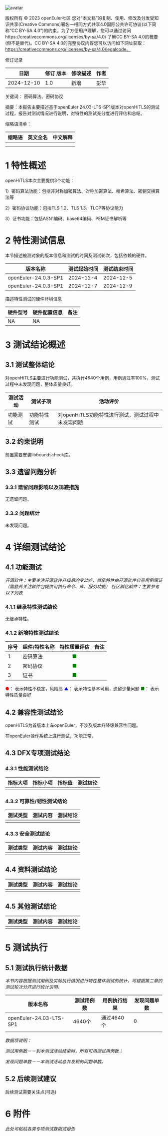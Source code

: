 ![avatar](../../images/openEuler.png)


版权所有 © 2023  openEuler社区
 您对“本文档”的复制、使用、修改及分发受知识共享(Creative Commons)署名—相同方式共享4.0国际公共许可协议(以下简称“CC BY-SA 4.0”)的约束。为了方便用户理解，您可以通过访问https://creativecommons.org/licenses/by-sa/4.0/ 了解CC BY-SA 4.0的概要 (但不是替代)。CC BY-SA 4.0的完整协议内容您可以访问如下网址获取：https://creativecommons.org/licenses/by-sa/4.0/legalcode。

修订记录

| 日期       | 修订   版本 | 修改描述 | 作者 |
| ---------- | ----------- | -------- | ---- |
| 2024-12-10 | 1.0         | 新增     | 彭华 |

关键词： 密码算法、密码协议

摘要：本报告主要描述基于openEuler 24.03-LTS-SP1版本对openHiTLS的测试过程，报告对测试情况进行说明，对特性的测试充分度进行评估和总结。


缩略语清单：

| 缩略语 | 英文全名 | 中文解释 |
| ------ | -------- | -------- |
|        |          |          |
|        |          |          |

# 1     特性概述

openHiTLS本次主要提供3个功能：

1）密码算法功能：包括非对称加密算法、对称加密算法、哈希算法、密钥交换算法等

2）密码协议功能：包括TLS 1.2、TLS 1.3、TLCP等协议能力

3）证书功能：包括ASN1编码、base64编码、PEM证书解析等

# 2     特性测试信息

本节描述被测对象的版本信息和测试的时间及测试轮次，包括依赖的硬件。

| 版本名称             | 测试起始时间 | 测试结束时间 |
| -------------------- | ------------ | ------------ |
| openEuler-24.0.3-SP1 | 2024-12-4    | 2024-12-5    |
| openEuler-24.0.3-SP1 | 2024-12-7    | 2024-12-9    |

描述特性测试的硬件环境信息

| 硬件型号 | 硬件配置信息 | 备注 |
| -------- | ------------ | ---- |
| NA       | NA           |      |

# 3     测试结论概述

## 3.1   测试整体结论

对openHiTLS主要进行功能测试，共执行4640个用例，用例通过率100%，测试过程中未发现问题，整体质量良好。

| 测试活动 | 测试子项 | 活动评价 |
| ------- | -------- | ------- |
| 功能测试 | 功能特性测试 | 对openHiTLS功能特性进行测试，测试过程中未发现问题 |

## 3.2   约束说明

前置需要安装libboundscheck库。

## 3.3   遗留问题分析

### 3.3.1 遗留问题影响以及规避措施

无遗留问题。

### 3.3.2 问题统计

未发现问题。

# 4 详细测试结论

## 4.1 功能测试
*开源软件：主要关注开源软件升级后的变动点，继承特性由开源软件自带用例保证（需额外关注软件包提供可执行命令、库、服务功能）*
*社区孵化软件：主要参考以下列表*

### 4.1.1 继承特性测试结论

无继承特性。

### 4.1.2 新增特性测试结论

| 序号 | 组件/特性名称 | 特性质量评估 | 备注 |
| --- | ----------- | :--------: | --- |
| 1 | 密码算法 | <font color=green>■</font> |   |
| 2 | 密码协议 | <font color=green>■</font> |   |
| 3 | 证书 | <font color=green>■</font> | |

<font color=red>●</font>： 表示特性不稳定，风险高
<font color=blue>▲</font>： 表示特性基本可用，遗留少量问题
<font color=green>■</font>： 表示特性质量良好

## 4.2 兼容性测试结论

openHiTLS为首版本上车openEuler，不涉及版本升降级兼容性问题。

在openEuler操作系统上进行测试，功能正常。

## 4.3 DFX专项测试结论

### 4.3.1 性能测试结论

| 指标大项 | 指标小项 | 指标值 | 测试结论 |
| ------- | ------- | ------ | ------- |
|         |         |        |         |

### 4.3.2 可靠性/韧性测试结论

| 测试类型 | 测试内容 | 测试结论 |
| ------- | ------- | -------- |
|         |         |          |

### 4.3.3 安全测试结论

| 测试类型 | 测试内容 | 测试结论 |
| ------- | ------- | -------- |
|         |         |          |

## 4.4 资料测试结论

| 测试类型 | 测试内容 | 测试结论 |
| ---- | ---- | ---- |
|      |      |      |
## 4.5 其他测试结论

| 测试类型 | 测试内容 | 测试结论 |
| ---- | ---- | ---- |
|      |      |      |

# 5     测试执行

## 5.1   测试执行统计数据

*本节内容根据测试用例及实际执行情况进行特性整体测试的统计，可根据第二章的测试轮次分开进行统计说明。*

| 版本名称                | 测试用例数 | 用例执行结果 | 发现问题单数 |
| ----------------------- | ---------- | ------------ | ------------ |
| openEuler-24.03-LTS-SP1 | 4640个     | 通过4640个   | 0            |
|                         |            |              |              |

*数据项说明：*

*测试用例数－－到本测试活动结束时，所有可用测试用例数；*

*发现问题单数－－本测试活动总共发现的问题单数。*

## 5.2   后续测试建议

后续测试需要关注点(可选)

# 6     附件

*此处可粘贴各类专项测试数据或报告*

 



 

 